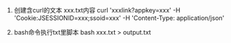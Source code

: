 
1. 创建含curl的文本
xxx.txt内容
curl 'xxxlink?appkey=xxx' -H 'Cookie:JSESSIONID=xxx;ssoid=xxx' -H 'Content-Type: application/json'

2. bash命令执行txt里脚本
bash xxx.txt > output.txt